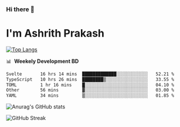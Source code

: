 ### Hi there 👋
# I'm Ashrith Prakash

[![Top Langs](https://github-readme-stats.vercel.app/api/top-langs/?username=xxcheckmatexx&count_private=true&include_all_commits=true&show_icons=true&line_height=20&title_color=FFFFFF&icon_color=FFFFFF&text_color=FFFFFF&bg_color=0D1117&langs_count=8)](https://github.com/anuraghazra/github-readme-stats)

📊 &nbsp;**Weekely Development BD**

<!--START_SECTION:waka-->

```txt
Svelte       16 hrs 14 mins  █████████████░░░░░░░░░░░░   52.21 %
TypeScript   10 hrs 26 mins  ████████▒░░░░░░░░░░░░░░░░   33.55 %
TOML         1 hr 16 mins    █░░░░░░░░░░░░░░░░░░░░░░░░   04.10 %
Other        56 mins         ▓░░░░░░░░░░░░░░░░░░░░░░░░   03.00 %
YAML         34 mins         ▒░░░░░░░░░░░░░░░░░░░░░░░░   01.85 %
```

<!--END_SECTION:waka-->

![Anurag's GitHub stats](https://github-readme-stats.vercel.app/api?username=xxcheckmatexx&count_private=true&show_icons=true&theme=merko)  

![GitHub Streak](http://github-readme-streak-stats.herokuapp.com?user=xxcheckmatexx&theme=merko&hide_border=true&date_format=M%20j%5B%2C%20Y%5D&fire=DD0E0B)
<br/>
